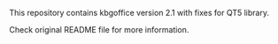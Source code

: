 This repository contains kbgoffice version 2.1 with fixes for QT5 library.

Check original README file for more information.